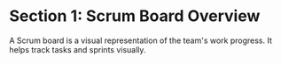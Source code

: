 # Section 1: Scrum Board Overview
A Scrum board is a visual representation of the team's work progress. It helps track tasks and sprints visually.